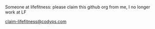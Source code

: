 Someone at lifefitness: please claim this github org from me, I no longer work at LF

claim-lifefitness@codyps.com
